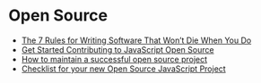 # Open Source

- [The 7 Rules for Writing Software That Won’t Die When You Do](https://medium.com/@karan/the-7-rules-for-writing-software-that-wont-die-when-you-do-38ef0a925650)
- [Get Started Contributing to JavaScript Open Source](https://egghead.io/articles/get-started-contributing-to-javascript-open-source)
- [How to maintain a successful open source project](https://medium.com/code-zen/how-to-maintain-a-successful-open-source-project-aaa2a5437d3a)
- [Checklist for your new Open Source JavaScript Project](http://ericdouglas.github.io/2015/09/27/checklist-for-your-new-open-source-javascript-project)
